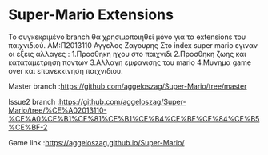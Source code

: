 # Super-Mario Extensions

Το συγκεκριμένο branch θα χρησιμοποιηθεί μόνο για τα extensions του παιχνιδιού.
ΑΜ:Π2013110
Αγγελος Ζαγουρης
Στο index super mario εγιναν οι εξεις αλλαγες :
1.Προσθηκη ηχου στο παιχνιδι
2.Προσθηκη ζωης και καταταμετρηση ποντων
3.Αλλαγη εμφανισης του mario
4.Μυνημα game over και επανεκκινηση παιχνιδιου.

Master branch :https://github.com/aggeloszag/Super-Mario/tree/master


Issue2 branch :https://github.com/aggeloszag/Super-Mario/tree/%CE%A02013110-%CE%A0%CE%B1%CF%81%CE%B1%CE%B4%CE%BF%CF%84%CE%B5%CE%BF-2


Game link :https://aggeloszag.github.io/Super-Mario/
